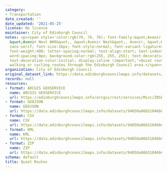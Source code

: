 ```yaml
---
category:
- Transportation
date_created: ''
date_updated: '2021-05-25'
license: No licence
maintainer: City of Edinburgh Council
notes: <p><span style='color:rgb(76, 76, 76); font-family:&quot;Avenir Next W01&quot;,
  &quot;Avenir Next W00&quot;, &quot;Avenir Next&quot;, Avenir, &quot;Helvetica Neue&quot;,
  sans-serif; font-size:16px; font-style:normal; font-variant-ligatures:normal; font-variant-caps:normal;
  font-weight:400; letter-spacing:normal; text-align:start; text-indent:0px; text-transform:none;
  word-spacing:0px; background-color:rgb(255, 255, 255); text-decoration-style:initial;
  text-decoration-color:initial; display:inline !important;'>Quiet routes are local
  walking or cycling routes through the Edinburgh Council area.</span></p>
organization: City of Edinburgh Council
original_dataset_link: https://data.edinburghcouncilmaps.info/datasets/94858a86b51046b6af1c497b5ef02d90_38
records: null
resources:
- format: ARCGIS GEOSERVICE
  name: ARCGIS GEOSERVICE
  url: https://edinburghcouncilmaps.info/arcgis/rest/services/Misc/INSPIRE/MapServer/38
- format: GEOJSON
  name: GEOJSON
  url: https://data.edinburghcouncilmaps.info/datasets/94858a86b51046b6af1c497b5ef02d90_38.geojson?outSR=%7B%22latestWkid%22%3A27700%2C%22wkid%22%3A27700%7D
- format: CSV
  name: CSV
  url: https://data.edinburghcouncilmaps.info/datasets/94858a86b51046b6af1c497b5ef02d90_38.csv?outSR=%7B%22latestWkid%22%3A27700%2C%22wkid%22%3A27700%7D
- format: KML
  name: KML
  url: https://data.edinburghcouncilmaps.info/datasets/94858a86b51046b6af1c497b5ef02d90_38.kml?outSR=%7B%22latestWkid%22%3A27700%2C%22wkid%22%3A27700%7D
- format: ZIP
  name: ZIP
  url: https://data.edinburghcouncilmaps.info/datasets/94858a86b51046b6af1c497b5ef02d90_38.zip?outSR=%7B%22latestWkid%22%3A27700%2C%22wkid%22%3A27700%7D
schema: default
title: Quiet Routes
---
```

